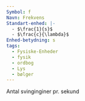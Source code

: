 ```yaml
---
Symbol: f
Navn: Frekvens
Standart-enhed: |-
  - $\frac{1}{s}$ 
  - $\frac{c}{\lambda}$
Enhed-betydning: s
tags:
  - Fysiske-Enheder
  - fysik
  - ordbog
  - Lys
  - bølger
---
```


Antal svinginginer pr. sekund
